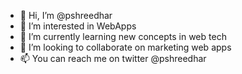 - 👋 Hi, I’m @pshreedhar
- 👀 I’m interested in WebApps
- 🌱 I’m currently learning new concepts in web tech
- 💞️ I’m looking to collaborate on marketing web apps
- 📫 You can reach me on twitter @pshreedhar

<!---
pshreedhar/pshreedhar is a ✨ special ✨ repository because its `README.md` (this file) appears on your GitHub profile.
You can click the Preview link to take a look at your changes.
--->
